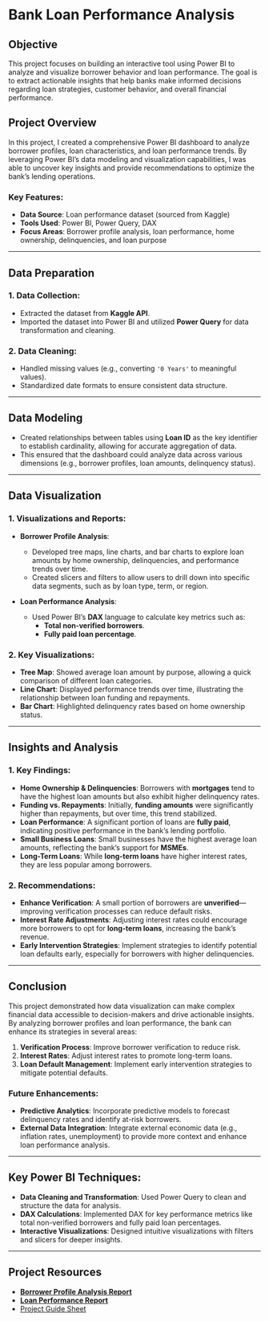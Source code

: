 # Bank Loan Performance Analysis

## Objective
This project focuses on building an interactive tool using Power BI to analyze and visualize borrower behavior and loan performance. The goal is to extract actionable insights that help banks make informed decisions regarding loan strategies, customer behavior, and overall financial performance.

## Project Overview
In this project, I created a comprehensive Power BI dashboard to analyze borrower profiles, loan characteristics, and loan performance trends. By leveraging Power BI’s data modeling and visualization capabilities, I was able to uncover key insights and provide recommendations to optimize the bank’s lending operations.

### Key Features:
- **Data Source**: Loan performance dataset (sourced from Kaggle)
- **Tools Used**: Power BI, Power Query, DAX
- **Focus Areas**: Borrower profile analysis, loan performance, home ownership, delinquencies, and loan purpose

---

## Data Preparation
### 1. Data Collection:
- Extracted the dataset from **Kaggle API**.
- Imported the dataset into Power BI and utilized **Power Query** for data transformation and cleaning.

### 2. Data Cleaning:
- Handled missing values (e.g., converting `'0 Years'` to meaningful values).
- Standardized date formats to ensure consistent data structure.

---

## Data Modeling
- Created relationships between tables using **Loan ID** as the key identifier to establish cardinality, allowing for accurate aggregation of data.
- This ensured that the dashboard could analyze data across various dimensions (e.g., borrower profiles, loan amounts, delinquency status).

---

## Data Visualization
### 1. Visualizations and Reports:
- **Borrower Profile Analysis**:
  - Developed tree maps, line charts, and bar charts to explore loan amounts by home ownership, delinquencies, and performance trends over time.
  - Created slicers and filters to allow users to drill down into specific data segments, such as by loan type, term, or region.
  
- **Loan Performance Analysis**:
  - Used Power BI’s **DAX** language to calculate key metrics such as:
    - **Total non-verified borrowers**.
    - **Fully paid loan percentage**.
  
### 2. Key Visualizations:
- **Tree Map**: Showed average loan amount by purpose, allowing a quick comparison of different loan categories.
- **Line Chart**: Displayed performance trends over time, illustrating the relationship between loan funding and repayments.
- **Bar Chart**: Highlighted delinquency rates based on home ownership status.

---

## Insights and Analysis
### 1. Key Findings:
- **Home Ownership & Delinquencies**: Borrowers with **mortgages** tend to have the highest loan amounts but also exhibit higher delinquency rates.
- **Funding vs. Repayments**: Initially, **funding amounts** were significantly higher than repayments, but over time, this trend stabilized.
- **Loan Performance**: A significant portion of loans are **fully paid**, indicating positive performance in the bank’s lending portfolio.
- **Small Business Loans**: Small businesses have the highest average loan amounts, reflecting the bank’s support for **MSMEs**.
- **Long-Term Loans**: While **long-term loans** have higher interest rates, they are less popular among borrowers.

### 2. Recommendations:
- **Enhance Verification**: A small portion of borrowers are **unverified**—improving verification processes can reduce default risks.
- **Interest Rate Adjustments**: Adjusting interest rates could encourage more borrowers to opt for **long-term loans**, increasing the bank’s revenue.
- **Early Intervention Strategies**: Implement strategies to identify potential loan defaults early, especially for borrowers with higher delinquencies.

---

## Conclusion
This project demonstrated how data visualization can make complex financial data accessible to decision-makers and drive actionable insights. By analyzing borrower profiles and loan performance, the bank can enhance its strategies in several areas:
1. **Verification Process**: Improve borrower verification to reduce risk.
2. **Interest Rates**: Adjust interest rates to promote long-term loans.
3. **Loan Default Management**: Implement early intervention strategies to mitigate potential defaults.

### Future Enhancements:
- **Predictive Analytics**: Incorporate predictive models to forecast delinquency rates and identify at-risk borrowers.
- **External Data Integration**: Integrate external economic data (e.g., inflation rates, unemployment) to provide more context and enhance loan performance analysis.

---

## Key Power BI Techniques:
- **Data Cleaning and Transformation**: Used Power Query to clean and structure the data for analysis.
- **DAX Calculations**: Implemented DAX for key performance metrics like total non-verified borrowers and fully paid loan percentages.
- **Interactive Visualizations**: Designed intuitive visualizations with filters and slicers for deeper insights.

---

## Project Resources
- **[Borrower Profile Analysis Report](https://github.com/vignesh4005/Power_BI_Bank_Loan_Performance_Analysis/blob/main/Bank%20Loan%20Performance%20Analysis/Borrower%20Profile%20Analysis.png)** <!-- Replace with actual link -->
- **[Loan Performance Report](https://github.com/vignesh4005/Power_BI_Bank_Loan_Performance_Analysis/blob/main/Bank%20Loan%20Performance%20Analysis/Loan%20Performance%20Analysis.png)** <!-- Replace with actual link -->
- [Project Guide Sheet](https://github.com/vignesh4005/Power_BI_Bank_Loan_Performance_Analysis/blob/main/Bank%20Loan%20Performance%20Analysis%20Guide%20Sheet.pdf) <!-- Replace with actual link -->
